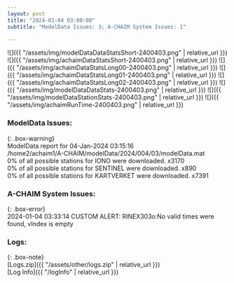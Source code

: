 ```yaml
---
layout: post
title: "2024-01-04 03:00:00"
subtitle: "ModelData Issues: 3; A-CHAIM System Issues: 1"

---
```


![]({{ "/assets/img/modelDataDataStatsShort-2400403.png" | relative_url }})
![]({{ "/assets/img/achaimDataStatsShort-2400403.png" | relative_url }})
![]({{ "/assets/img/achaimDataStatsLong00-2400403.png" | relative_url }})
![]({{ "/assets/img/achaimDataStatsLong01-2400403.png" | relative_url }})
![]({{ "/assets/img/achaimDataStatsLong02-2400403.png" | relative_url }})
![]({{ "/assets/img/modelDataDataStats-2400403.png" | relative_url }})
![]({{ "/assets/img/modelDataStationStats-2400403.png" | relative_url }})
![]({{ "/assets/img/achaimRunTime-2400403.png" | relative_url }})


### ModelData Issues:  
  
{: .box-warning}  
 ModelData report for 04-Jan-2024 03:15:16   
 /home2/achaim1/A-CHAIM/modelData/2024/004/03/modelData.mat   
 0% of all possible stations for IONO were downloaded. x3170   
 0% of all possible stations for SENTINEL were downloaded. x890   
 0% of all possible stations for KARTVERKET were downloaded. x7391   
  
### A-CHAIM System Issues:  
  
{: .box-error}  
2024-01-04 03:33:14 CUSTOM ALERT: RINEX303o:No valid times were found, vIndex is empty  

### Logs:  
  
{: .box-note}  
[Logs.zip]({{ "/assets/other/logs.zip" | relative_url }})  
[Log Info]({{ "/logInfo" | relative_url }})  
